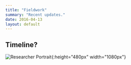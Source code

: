 ```yaml
---
title: "Fieldwork"
summary: "Recent updates."
date: 2016-04-13
layout: default
---
```


## Timeline?

![Researcher Portrait](assets/images/galapagos/isabellaPahoehoe.jpg "isabella"){:height="480px" width="1080px"}
